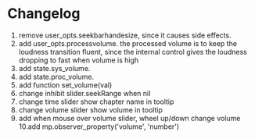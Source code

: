 # Changelog
1. remove	user_opts.seekbarhandesize, since it causes side effects.
2. add 		user_opts.processvolume. the processed volume is to keep the loudness transition fluent, since the internal control gives the loudness dropping to fast when volume is high
3. add 		state.sys_volume.
4. add		state.proc_volume.
5. add		function set_volume(val)
6. change	inhibit slider.seekRange when nil
7. change	time slider show chapter name in tooltip
8. change	volume slider show volume in tooltip
9. add		when mouse over volume slider, wheel up/down change volume
10.add		mp.observer_property('volume', 'number')
